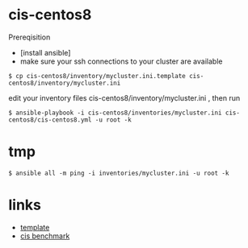 # cis-centos8

Prereqisition
 * [install ansible]
 * make sure your ssh connections to your cluster are available

```
$ cp cis-centos8/inventory/mycluster.ini.template cis-centos8/inventory/mycluster.ini
```
edit your inventory files cis-centos8/inventory/mycluster.ini , then run

```
$ ansible-playbook -i cis-centos8/inventories/mycluster.ini cis-centos8/cis-centos8.yml -u root -k
```

# tmp

```
$ ansible all -m ping -i inventories/mycluster.ini -u root -k
```

# links
 * [template](https://github.com/radsec/CentOS7-CIS)
 * [cis benchmark](https://www.cisecurity.org/benchmark/centos_linux/)